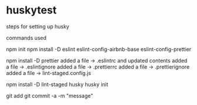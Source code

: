# huskytest
steps for setting up husky

commands used

npm init
npm install -D eslint eslint-config-airbnb-base eslint-config-prettier

npm install -D prettier
added a file -> .eslintrc and updated contents
added a file -> .eslintignore
added a file -> .prettierrc
added a file -> .prettierignore
added a file -> lint-staged.config.js

npm install -D lint-staged husky
husky init

git add
git commit -a -m "message"
